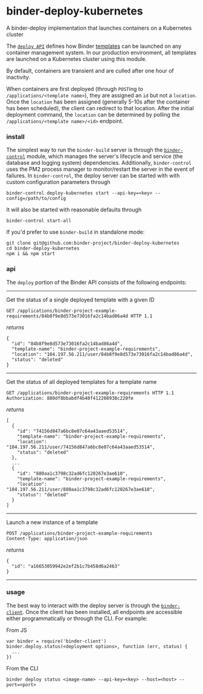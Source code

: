 # binder-deploy-kubernetes
A binder-deploy implementation that launches containers on a Kubernetes cluster

The [`deploy API`](https://github.com/binder-project/binder-protocol/blob/master/index.js#L262)
defines how Binder
[templates](https://github.com/binder-project/binder-build#constructing-a-template-from-an-image)
can be launched on any container management system. In our production environment, all templates
are launched on a Kubernetes cluster using this module.

By default, containers are transient and are culled after one hour of inactivity.

When containers are first deployed (through `POST`ing to `/applications/<template name>`), they
are assigned an `id` but not a `location`. Once the `location` has been assigned (generally 5-10s
after the container has been scheduled), the client can redirect to that location. After the
initial deployment command, the `location` can be determined by polling the
`/applications/<template name>/<id>` endpoint.

### install
The simplest way to run the `binder-build` server is through the
[`binder-control`](https://github.com/binder-project/binder-control) module, which manages the
server's lifecycle and service (the database and logging system) dependencies.  Additionally,
`binder-control` uses the PM2 process manager to monitor/restart the server in the event of
failures. In `binder-control`, the deploy server can be started with with custom configuration
parameters through
```
binder-control deploy-kubernetes start --api-key=<key> --config=/path/to/config
```

It will also be started with reasonable defaults through
```
binder-control start-all
```

If you'd prefer to use `binder-build` in standalone mode:
```
git clone git@github.com:binder-project/binder-deploy-kubernetes
cd binder-deploy-kubernetes
npm i && npm start
```

### api

The `deploy` portion of the Binder API consists of the following endpoints:

----------------------------

Get the status of a single deployed template with a given ID

```
GET /applications/binder-project-example-requirements/84b8f9e8d573e73016fa2c14bad86a4d HTTP 1.1
```

*returns*

```
{
  "id": "84b8f9e8d573e73016fa2c14bad86a4d",
  "template-name": "binder-project-example-requirements",
  "location": "104.197.56.211/user/84b8f9e8d573e73016fa2c14bad86a4d",
  "status": "deleted"
}
```
------------------------------

Get the status of all deployed templates for a template name

```
GET /applications/binder-project-example-requirements HTTP 1.1
Authorization: 880df8bbabdf4b48f412208938c220fe
```

*returns*

```
[
  {
    "id": "74156d847a6bc8e07c64a43aaed53514",
    "template-name": "binder-project-example-requirements",
    "location": "104.197.56.211/user/74156d847a6bc8e07c64a43aaed53514",
    "status": "deleted"
  },
  ...
  {
    "id": "880aa1c3798c32ad6fc120267e3ae610",
    "template-name": "binder-project-example-requirements",
    "location": "104.197.56.211/user/880aa1c3798c32ad6fc120267e3ae610",
    "status": "deleted"
  }
]
```
-------------------------------

Launch a new instance of a template

```
POST /applications/binder-project-example-requirements
Content-Type: application/json
```

*returns*

```
{
  "id": "a16653059942e2ef2b1c7b458d6a2463"
}
```
--------------------------------

### usage

The best way to interact with the deploy server is through the
[`binder-client`](http://github.com/binder-project/binder-client). Once the client has been
installed, all endpoints are accessible either programmatically or through the CLI. For example:

From JS
```
var binder = require('binder-client')
binder.deploy.status(<deployment options>, function (err, status) {
  ...
})
```

From the CLI
```
binder deploy status <image-name> --api-key=<key> --host=<host> --port=<port>
```


